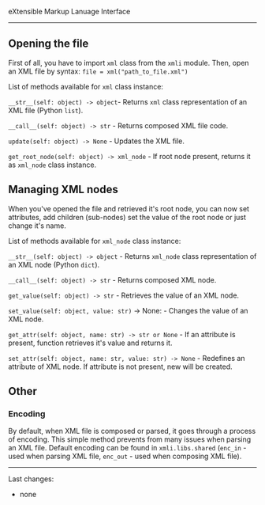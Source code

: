 eXtensible Markup Lanuage Interface

-----------------------------------

## Opening the file
First of all, you have to import `xml` class from the `xmli` module. Then, open an XML file by syntax: `file = xml("path_to_file.xml")`

List of methods available for `xml` class instance:

`__str__(self: object) -> object`- Returns `xml` class representation of an XML file (Python `list`).

`__call__(self: object) -> str` - Returns composed XML file code.

`update(self: object) -> None` - Updates the XML file.

`get_root_node(self: object) -> xml_node` - If root node present, returns it as `xml_node` class instance.

## Managing XML nodes
When you've opened the file and retrieved it's root node, you can now set attributes, add children (sub-nodes) set the value of the root node or just change it's name.

List of methods available for `xml_node` class instance:

`__str__(self: object) -> object` - Returns `xml_node` class representation of an XML node (Python `dict`).

`__call__(self: object) -> str` - Returns composed XML node.

`get_value(self: object) -> str` - Retrieves the value of an XML node.

`set_value(self: object, value: str)` -> None: - Changes the value of an XML node.

`get_attr(self: object, name: str) -> str or None` - If an attribute is present, function retrieves it's value and returns it.

`set_attr(self: object, name: str, value: str) -> None` - Redefines an attribute of XML node. If attribute is not present, new will be created.

## Other
### Encoding
By default, when XML file is composed or parsed, it goes through a process of encoding. This simple method prevents from many issues when parsing an XML file. Default encoding can be found in `xmli.libs.shared` (`enc_in` - used when parsing XML file, `enc_out` - used when composing XML file).

-------------

Last changes:

* none
